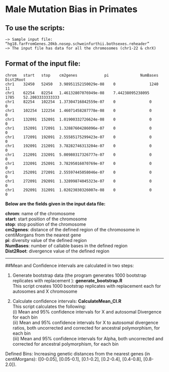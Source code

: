 # Male Mutation Bias in Primates
## To use the scripts:

	—> Sample input file: “hg18.farFromGenes.20kb.nosep.schweinfurthii.bothsexes.reheader”
	—> The input file has data for all the chromosomes (chr1-22 & chrX)

## Format of the input file:
	chrom   start   stop    cm2genes        	pi      		NumBases        Dist2Root
	chr1    32450   52450   3.98951152150029e-08    0       		1240    11
	chr1    62254   82254   1.46132807076949e-08    7.44238095238095        1785    52.2083333333333
	chr1    82254   102254  1.37304716842559e-07    0       		0       0
	chr1    102254  122254  1.46071458287778e-08    0       		0       0
	chr1    132091  152091  1.01900332726624e-08    0       		0       0
	chr1    152091  172091  1.32887604286096e-07    0       		0       0
	chr1    172091  192091  2.55585175299423e-07    0       		0       0
	chr1    192091  212091  3.78282746313204e-07    0       		0       0
	chr1    212091  232091  5.00980317326777e-07    0       		0       0
	chr1    232091  252091  3.78295016070769e-07    0       		0       0
	chr1    252091  272091  2.55597445058046e-07    0       		0       0
	chr1    272091  292091  1.32899874045323e-07    0       		0       0
	chr1    292091  312091  1.02023030326007e-08    0       		0       0

**Below are the fields given in the input data file:**

**chrom**:     	name of the chromosome	
**start**:     	start position of the chromosome		
**stop**:      	stop position of the chromosome		
**cm2genes**:  	distance of the defined region of the chromosome in centiMorgans from the nearest gene		
**pi**:        	diversity value of the defined region		
**NumBases**:  	number of callable bases in the defined region	
**Dist2Root**: 	divergence value of the defined region	

***************************************************************************************************************************************

##Mean and Confidence intervals are calculated in two steps:

1. Generate bootstrap data (the program generates 1000 bootstrap replicates with replacement ): **generate_bootstrap.R**	
	This script creates 1000 bootstrap replicates with replacement each for autosomes and X chromosome	

2. Calculate confidence intervals: **CalculateMean_CI.R**	 
 	This script calculates the following:	
	(i)   Mean and 95% confidence intervals for X and autosomal Divergence for each bin 	
	(ii)  Mean and 95% confidence intervals for X to autosomal divergence ratios, both uncorrected and corrected for ancestral polymorphism, for each bin 	
	(iii) Mean and 95% confidence intervals for Alpha, both uncorrected and corrected for ancestral polymorphism, for each bin	

Defined Bins:
	Increasing genetic distances from the nearest genes (in centiMorgans): ([0-0.05], [0.05-0.1], [0.1-0.2], [0.2-0.4], [0.4-0.8], [0.8-2.0]). 
